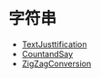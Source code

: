 # **字符串**

* [TextJusttification](./TextJusttification.md)
* [CountandSay](./CountandSay.md)
* [ZigZagConversion]()